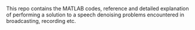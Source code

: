 This repo contains the MATLAB codes, reference and detailed explanation of performing a solution to a speech denoising problems encountered in broadcasting, recording etc. 
